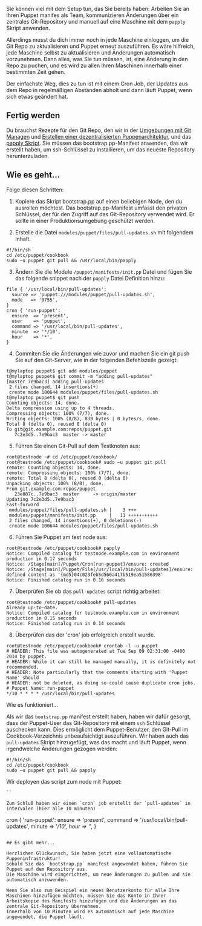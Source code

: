 Sie können viel mit dem Setup tun, das Sie bereits haben: Arbeiten Sie an Ihren Puppet manifes als Team, kommunizieren Änderungen über ein zentrales Git-Repository und manuell auf eine Maschine mit dem `papply` Skript anwenden.

Allerdings musst du dich immer noch in jede Maschine einloggen, um die Git Repo zu aktualisieren und Puppet erneut auszuführen. 
Es wäre hilfreich, jede Maschine selbst zu aktualisieren und Änderungen automatisch vorzunehmen. Dann alles, was Sie tun müssen, ist, eine Änderung in den Repo zu puchen, und es wird zu allen Ihren Maschinen innerhalb einer bestimmten Zeit gehen.

Der einfachste Weg, dies zu tun ist mit einem Cron Job, der Updates aus dem Repo in regelmäßigen Abständen abholt und dann läuft Puppet, wenn sich etwas geändert hat.

## Fertig werden

Du brauchst Rezepte für den Git Repo, den wir in der [Umgebungen mit Git Managen](../puppet-mgmnt-env-git) und [Erstellen einer dezentralisierten Puppenarchitektur](../puppet-dezentralisierte-env), und das [papply Skript](../puppet-papply-script). 
Sie müssen das bootstrap.pp-Manifest anwenden, das wir erstellt haben, um ssh-Schlüssel zu installieren, um das neueste Repository herunterzuladen.

## Wie es geht...

Folge diesen Schritten:

1. Kopiere das Skript bootstrap.pp auf einen beliebigen Node, den du ausrollen möchtest. 
Das bootstrap.pp-Manifest umfasst den privaten Schlüssel, der für den Zugriff auf das Git-Repository verwendet wird. 
Er sollte in einer Produktionsumgebung geschützt werden.

2. Erstelle die Datei `modules/puppet/files/pull-updates.sh` mit folgendem Inhalt.
```
#!/bin/sh
cd /etc/puppet/cookbook
sudo –u puppet git pull && /usr/local/bin/papply
```

3. Ändern Sie die Module `/puppet/manifests/init.pp` Datei und fügen Sie das folgende snippet nach der `papply` Datei Definition hinzu:
```
file { '/usr/local/bin/pull-updates':
  source => 'puppet:///modules/puppet/pull-updates.sh',
  mode   => '0755',
}
cron { 'run-puppet':
  ensure  => 'present',
  user    => 'puppet',
  command => '/usr/local/bin/pull-updates',
  minute  => '*/10',
  hour    => '*',
}
```

4. Commiten Sie die Änderungen wie zuvor und machen Sie ein git push Sie auf den Git-Server, wie in der folgenden Befehlszeile gezeigt:
```
t@mylaptop puppet$ git add modules/puppet
t@mylaptop puppet$ git commit -m "adding pull-updates"
[master 7e9bac3] adding pull-updates
 2 files changed, 14 insertions(+)
 create mode 100644 modules/puppet/files/pull-updates.sh
t@mylaptop puppet$ git push
Counting objects: 14, done.
Delta compression using up to 4 threads.
Compressing objects: 100% (7/7), done.
Writing objects: 100% (8/8), 839 bytes | 0 bytes/s, done.
Total 8 (delta 0), reused 0 (delta 0)
To git@git.example.com:repos/puppet.git
   7c2e3d5..7e9bac3  master -> master
```

5. Führen Sie einen Git-Pull auf dem Testknoten aus:
```
root@testnode ~# cd /etc/puppet/cookbook/
root@testnode /etc/puppet/cookbook# sudo –u puppet git pull
remote: Counting objects: 14, done.
remote: Compressing objects: 100% (7/7), done.
remote: Total 8 (delta 0), reused 0 (delta 0)
Unpacking objects: 100% (8/8), done.
From git.example.com:repos/puppet
   23e887c..7e9bac3  master     -> origin/master
Updating 7c2e3d5..7e9bac3
Fast-forward
 modules/puppet/files/pull-updates.sh |    3 +++
 modules/puppet/manifests/init.pp     |   11 +++++++++++
 2 files changed, 14 insertions(+), 0 deletions(-)
 create mode 100644 modules/puppet/files/pull-updates.sh
```

6. Führen Sie Puppet am test node aus:
```
root@testnode /etc/puppet/cookbook# papply
Notice: Compiled catalog for testnode.example.com in environment production in 0.17 seconds
Notice: /Stage[main]/Puppet/Cron[run-puppet]/ensure: created
Notice: /Stage[main]/Puppet/File[/usr/local/bin/pull-updates]/ensure: defined content as '{md5}04c023feb5d566a417b519ea51586398'
Notice: Finished catalog run in 0.16 seconds
```

7. Überprüfen Sie ob das `pull-updates` script richtig arbeitet:
```
root@testnode /etc/puppet/cookbook# pull-updates
Already up-to-date.
Notice: Compiled catalog for testnode.example.com in environment production in 0.15 seconds
Notice: Finished catalog run in 0.14 seconds
```

8. Überprüfen das der 'cron' job erfolgreich erstellt wurde. 
```
root@testnode /etc/puppet/cookbook# crontab -l -u puppet
# HEADER: This file was autogenerated at Tue Sep 09 02:31:00 -0400 2014 by puppet.
# HEADER: While it can still be managed manually, it is definitely not recommended.
# HEADER: Note particularly that the comments starting with 'Puppet Name' should
# HEADER: not be deleted, as doing so could cause duplicate cron jobs.
# Puppet Name: run-puppet
*/10 * * * * /usr/local/bin/pull-updates
```

Wie es funktioniert...

Als wir das `bootstrap.pp` manifest erstellt haben, haben wir dafür gesorgt, dass der Puppet-User das Git-Repository mit einem `ssh` Schlüssel auschecken kann. Dies ermöglicht dem Puppet-Benutzer, den Git-Pull im Cookbook-Verzeichnis unbeaufsichtigt auszuführen. Wir haben auch das `pull-updates` Skript hinzugefügt, was das macht und läuft Puppet, wenn irgendwelche Änderungen gezogen werden:

```
#!/bin/sh
cd /etc/puppet/cookbook
sudo –u puppet git pull && papply

```
Wir deployen das script zum node mit Puppet:
```
``

Zum Schluß haben wir einen `cron` job erstellt der `pull-updates` in intervalen (hier alle 10 minuten)
```
cron { 'run-puppet':
  ensure  => 'present',
  command => '/usr/local/bin/pull-updates',
  minute  => '*/10',
  hour    => '*',
}
```

## Es gibt mehr...

Herzlichen Glückwunsch, Sie haben jetzt eine vollautomatische Puppeninfrastruktur! 
Sobald Sie das `bootstrap.pp` manifest angewendet haben, führen Sie Puppet auf dem Repository aus. 
Die Maschine wird eingerichtet, um neue Änderungen zu pullen und sie automatisch anzuwenden.

Wenn Sie also zum Beispiel ein neues Benutzerkonto für alle Ihre Maschinen hinzufügen möchten, müssen Sie das Konto in Ihrer Arbeitskopie des Manifests hinzufügen und die Änderungen an das zentrale Git-Repository übernehmen. 
Innerhalb von 10 Minuten wird es automatisch auf jede Maschine angewendet, die Puppet läuft.


